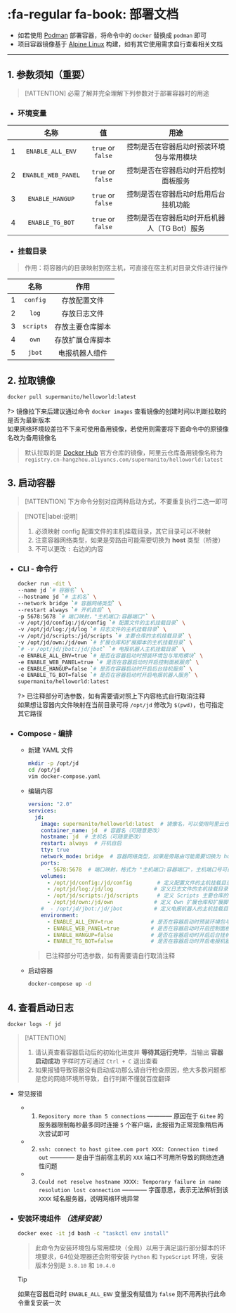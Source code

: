 # :fa-regular fa-book: 部署文档
- 如若使用 [Podman](https://podman.io) 部署容器，将命令中的 `docker` 替换成 `podman` 即可
- 项目容器镜像基于 [Alpine Linux](https://www.alpinelinux.org) 构建，如有其它使用需求自行查看相关文档

***

## 1. 参数须知（重要）
> [!ATTENTION]
> 必需了解并完全理解下列参数对于部署容器时的用途

- ### 环境变量 <!-- {docsify-ignore} -->

|       |          名称           |         值          |                   用途                 |
| :---: | :--------------------: | :---------------: | :--------------------------------------: |
|   1   |    `ENABLE_ALL_ENV`    |  `true` or `false`  |   控制是否在容器启动时预装环境包与常用模块    |
|   2   |   `ENABLE_WEB_PANEL`   |  `true` or `false`  |     控制是否在容器启动时开启控制面板服务     |
|   3   |    `ENABLE_HANGUP`     |  `true` or `false`  |     控制是否在容器启动时启用后台挂机功能     |
|   4   |    `ENABLE_TG_BOT`     |  `true` or `false`  | 控制是否在容器启动时开启机器人（TG Bot）服务 |

- ### 挂载目录 <!-- {docsify-ignore} -->

> 作用：将容器内的目录映射到宿主机，可直接在宿主机对目录文件进行操作

|       |    名称    |      作用      |
| :---: | :-------: | :------------: |
|   1   | `config`  |   存放配置文件   |
|   2   |   `log`   |   存放日志文件   |
|   3   | `scripts` | 存放主要仓库脚本 |
|   4   |   `own`   | 存放扩展仓库脚本 |
|   5   |  `jbot`   |  电报机器人组件  |

## 2. 拉取镜像
```bash
docker pull supermanito/helloworld:latest
```
?> 镜像拉下来后建议通过命令 `docker images` 查看镜像的创建时间以判断拉取的是否为最新版本\
  如果网络环境较差拉不下来可使用备用镜像，若使用则需要将下面命令中的原镜像名改为备用镜像名
> 默认拉取的是 [Docker Hub](https://hub.docker.com/r/supermanito/helloworld) 官方仓库的镜像，阿里云仓库备用镜像名称为 `registry.cn-hangzhou.aliyuncs.com/supermanito/helloworld:latest`

## 3. 启动容器
> [!ATTENTION]
 下方命令分别对应两种启动方式，不要重复执行二选一即可

> [!NOTE|label:说明]
> 1. 必须映射 config 配置文件的主机挂载目录，其它目录可以不映射
> 2. 注意容器网络类型，如果是旁路由可能需要切换为 **host** 类型（桥接）
> 3. 不可以更改 `:` 右边的内容

- ### CLI - 命令行

    ```bash
    docker run -dit \
    --name jd `# 容器名` \
    --hostname jd `# 主机名` \
    --network bridge `# 容器网络类型` \
    --restart always `# 开机自启` \
    -p 5678:5678 `# 端口映射，"主机端口:容器端口"` \
    -v /opt/jd/config:/jd/config `# 配置文件的主机挂载目录` \
    -v /opt/jd/log:/jd/log `# 日志文件的主机挂载目录` \
    -v /opt/jd/scripts:/jd/scripts `# 主要仓库的主机挂载目录` \
    -v /opt/jd/own:/jd/own `# 扩展仓库和扩展脚本的主机挂载目录` \
    `# -v /opt/jd/jbot:/jd/jbot` `# 电报机器人主机挂载目录` \
    -e ENABLE_ALL_ENV=true `# 是否在容器启动时预装环境包与常用模块` \
    -e ENABLE_WEB_PANEL=true `# 是否在容器启动时开启控制面板服务` \
    -e ENABLE_HANGUP=false `# 是否在容器启动时开启后台挂机服务` \
    -e ENABLE_TG_BOT=false `# 是否在容器启动时开启电报机器人服务` \
    supermanito/helloworld:latest
    ```

  ?> 已注释部分可选参数，如有需要请对照上下内容格式自行取消注释\
     如果想让容器内文件映射在当前目录可将 `/opt/jd` 修改为 `$(pwd)`，也可指定其它路径

- ### Compose - 编排

  - 新建 YAML 文件

    ```bash
    mkdir -p /opt/jd
    cd /opt/jd
    vim docker-compose.yaml
    ```

  - 编辑内容

    ```yaml
    version: "2.0"
    services:
      jd:
        image: supermanito/helloworld:latest  # 镜像名，可以使用阿里云仓库的备用镜像
        container_name: jd  # 容器名（可随意更改）
        hostname: jd  # 主机名（可随意更改）
        restart: always  # 开机自启
        tty: true
        network_mode: bridge  # 容器网络类型，如果是旁路由可能需要切换为 host 类型（桥接），默认为 NAT
        ports:
          - 5678:5678  # 端口映射，格式为 "主机端口:容器端口"，主机端口号可自定义，容器端口用来访问控制面板不可修改
        volumes:
          - /opt/jd/config:/jd/config        # 定义配置文件的主机挂载目录
          - /opt/jd/log:/jd/log             # 定义日志文件的主机挂载目录
          - /opt/jd/scripts:/jd/scripts      # 定义 Scripts 主要仓库的主机挂载目录
          - /opt/jd/own:/jd/own             # 定义 Own 扩展仓库和扩展脚本的主机挂载目录
        #  - /opt/jd/jbot:/jd/jbot          # 定义电报机器人的主机挂载目录
        environment:
          - ENABLE_ALL_ENV=true            # 是否在容器启动时预装环境包与常用模块
          - ENABLE_WEB_PANEL=true          # 是否在容器启动时开启控制面板服务
          - ENABLE_HANGUP=false            # 是否在容器启动时开启后台挂机服务
          - ENABLE_TG_BOT=false            # 是否在容器启动时开启电报机器人服务
    ```
    > 已注释部分可选参数，如有需要请自行取消注释

  - 启动容器

    ```bash
    docker-compose up -d
    ```

## 4. 查看启动日志

```bash
docker logs -f jd
```

> [!ATTENTION]
> 1. 请认真查看容器启动后的初始化进度并 **等待其运行完毕**，当输出 **容器启动成功** 字样时方可通过 `Ctrl + C` 退出查看
> 2. 如果报错导致容器没有启动成功那么请自行检查原因，绝大多数问题都是您的网络环境所导致，自行判断不懂就百度翻译

  - 常见报错

    - 1. `Repository more than 5 connections` ———— 原因在于 `Gitee` 的服务器限制每秒最多同时连接 `5` 个客户端，此报错为正常现象稍后再次尝试即可
    - 2. `ssh: connect to host gitee.com port XXX: Connection timed out` ———— 是由于当前宿主机的 `XXX` 端口不可用所导致的网络连通性问题
    - 3. `Could not resolve hostname XXXX: Temporary failure in name resolution lost connection` ———— 字面意思，表示无法解析到该 `XXXX` 域名服务器，说明网络环境异常

  - ### 安装环境组件 _（选择安装）_ <!-- {docsify-ignore} -->

    ```bash
    docker exec -it jd bash -c "taskctl env install"
    ```
    > 此命令为安装环境包与常用模块（全局）以用于满足运行部分脚本的环境要求，64位处理器还会附带安装 `Python` 和 `TypeScript` 环境，安装版本分别是 `3.8.10` 和 `10.4.0`

    > [!TIP]
    > 如果在容器启动时 `ENABLE_ALL_ENV` 变量没有赋值为 `false` 则不用再执行此命令重复安装一次

